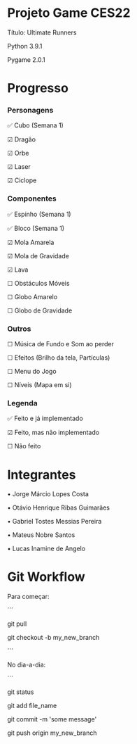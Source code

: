 # Projeto Game CES22

Título: Ultimate Runners

Python 3.9.1

Pygame 2.0.1

# Progresso

### Personagens

✅ Cubo (Semana 1)

☑ Dragão

☑ Orbe

☑ Laser

☑ Ciclope

### Componentes

✅ Espinho (Semana 1)

✅ Bloco (Semana 1)

☑ Mola Amarela

☑ Mola de Gravidade

☑ Lava

☐ Obstáculos Móveis

☐ Globo Amarelo

☐ Globo de Gravidade

### Outros

☐ Música de Fundo e Som ao perder

☐ Efeitos (Brilho da tela, Partículas)

☐ Menu do Jogo

☐ Níveis (Mapa em si)

### Legenda

✅ Feito e já implementado

☑ Feito, mas não implementado

☐ Não feito

# Integrantes

  • Jorge Márcio Lopes Costa
  
  • Otávio Henrique Ribas Guimarães
  
  • Gabriel Tostes Messias Pereira
  
  • Mateus Nobre Santos
  
  • Lucas Inamine de Angelo

# Git Workflow

  Para começar:
  
  ´´´
  
  git pull
  
  git checkout -b my_new_branch

  ´´´

No dia-a-dia:

´´´

git status

git add file_name

git commit -m 'some message'

git push origin my_new_branch
